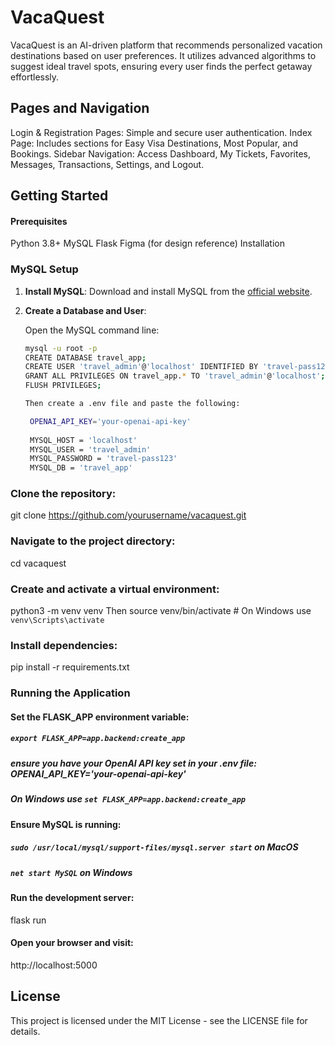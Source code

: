 # VacaQuest
VacaQuest is an AI-driven platform that recommends personalized vacation destinations based on user preferences. It utilizes advanced algorithms to suggest ideal travel spots, ensuring every user finds the perfect getaway effortlessly.

## Pages and Navigation
Login & Registration Pages: Simple and secure user authentication.
Index Page: Includes sections for Easy Visa Destinations, Most Popular, and Bookings.
Sidebar Navigation: Access Dashboard, My Tickets, Favorites, Messages, Transactions, Settings, and Logout.

## Getting Started

#### Prerequisites
Python 3.8+
MySQL
Flask
Figma (for design reference)
Installation

### MySQL Setup

1. **Install MySQL**: Download and install MySQL from the [official website](https://dev.mysql.com/downloads/installer/).

2. **Create a Database and User**:

   Open the MySQL command line:

   ```sh
   mysql -u root -p
   CREATE DATABASE travel_app;
   CREATE USER 'travel_admin'@'localhost' IDENTIFIED BY 'travel-pass123';
   GRANT ALL PRIVILEGES ON travel_app.* TO 'travel_admin'@'localhost';
   FLUSH PRIVILEGES;

   Then create a .env file and paste the following:
   
    OPENAI_API_KEY='your-openai-api-key'
  
    MYSQL_HOST = 'localhost'
    MYSQL_USER = 'travel_admin'
    MYSQL_PASSWORD = 'travel-pass123'
    MYSQL_DB = 'travel_app'

### Clone the repository:
git clone https://github.com/yourusername/vacaquest.git


### Navigate to the project directory:
cd vacaquest


### Create and activate a virtual environment:
python3 -m venv venv
Then
source venv/bin/activate  # On Windows use `venv\Scripts\activate`


### Install dependencies:
pip install -r requirements.txt


### Running the Application
#### Set the FLASK_APP environment variable:
##### `export FLASK_APP=app.backend:create_app`  
##### ensure you have your OpenAI API key set in your .env file: OPENAI_API_KEY='your-openai-api-key'
##### On Windows use `set FLASK_APP=app.backend:create_app`

#### Ensure MySQL is running:
##### `sudo /usr/local/mysql/support-files/mysql.server start` on MacOS

##### `net start MySQL` on Windows

#### Run the development server:
flask run

#### Open your browser and visit:
http://localhost:5000

## License
This project is licensed under the MIT License - see the LICENSE file for details.





    


